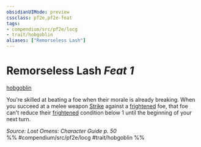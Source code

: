 ```yaml
---
obsidianUIMode: preview
cssclass: pf2e,pf2e-feat
tags:
- compendium/src/pf2e/locg
- trait/hobgoblin
aliases: ["Remorseless Lash"]
---
```

# Remorseless Lash  *Feat 1*  
[hobgoblin](rules/traits/hobgoblin-locg.md "Hobgoblin Ancestry & Heritage Trait")  


You're skilled at beating a foe when their morale is already breaking. When you succeed at a melee weapon [Strike](rules/actions/strike.md) against a [frightened](rules/conditions.md#Frightened) foe, that foe can't reduce their [frightened](rules/conditions.md#Frightened) condition below 1 until the beginning of your next turn.

*Source: Lost Omens: Character Guide p. 50*  
%% #compendium/src/pf2e/locg #trait/hobgoblin %%